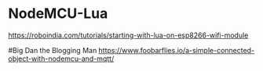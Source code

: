 # NodeMCU-Lua
https://roboindia.com/tutorials/starting-with-lua-on-esp8266-wifi-module

#Big Dan the Blogging Man
https://www.foobarflies.io/a-simple-connected-object-with-nodemcu-and-mqtt/

